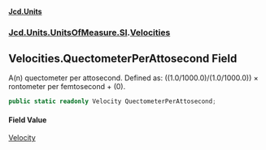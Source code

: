 #### [Jcd.Units](index.md 'index')
### [Jcd.Units.UnitsOfMeasure.SI](Jcd.Units.UnitsOfMeasure.SI.md 'Jcd.Units.UnitsOfMeasure.SI').[Velocities](Velocities.md 'Jcd.Units.UnitsOfMeasure.SI.Velocities')

## Velocities.QuectometerPerAttosecond Field

A(n) quectometer per attosecond. Defined as: ((1.0/1000.0)/(1.0/1000.0)) × rontometer per femtosecond + (0).

```csharp
public static readonly Velocity QuectometerPerAttosecond;
```

#### Field Value
[Velocity](Velocity.md 'Jcd.Units.UnitTypes.Velocity')